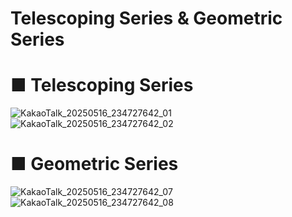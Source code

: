 # Telescoping Series & Geometric Series

# ■ Telescoping Series
![KakaoTalk_20250516_234727642_01](https://github.com/user-attachments/assets/6c475a0f-e52d-4fa4-b85b-23bd2b371b86)
![KakaoTalk_20250516_234727642_02](https://github.com/user-attachments/assets/5be3e3cc-47d5-4d64-a770-bacf3cf3f530)

# ■ Geometric Series
![KakaoTalk_20250516_234727642_07](https://github.com/user-attachments/assets/48cd8ac3-b7ef-4b27-a6ac-dd5105e229e4)
![KakaoTalk_20250516_234727642_08](https://github.com/user-attachments/assets/5af87a93-6255-4272-84f5-7d0b2dcb4668)
